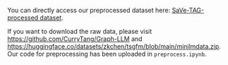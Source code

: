 You can directly access our preprocessed dataset here: [SaVe-TAG-processed dataset](https://www.dropbox.com/scl/fi/nktqtna8httsvvkehp2x2/dataset.zip?rlkey=4vipqaa6bdtqkkzfvk5r4gli1&st=ue5dmc1z&dl=0).

If you want to download the raw data, please visit https://github.com/CurryTang/Graph-LLM and https://huggingface.co/datasets/zkchen/tsgfm/blob/main/minilmdata.zip. Our code for preprocessing has been uploaded in `preprocess.ipynb`.
